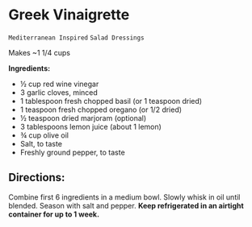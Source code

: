# Greek Vinaigrette

`Mediterranean Inspired` `Salad Dressings`

Makes ~1 1/4 cups

**Ingredients:**

- ½ cup red wine vinegar 
- 3 garlic cloves, minced 
- 1 tablespoon fresh chopped basil (or 1 teaspoon dried) 
- 1 teaspoon fresh chopped oregano (or 1/2 dried) 
- ½ teaspoon dried marjoram (optional) 
- 3 tablespoons lemon juice (about 1 lemon) 
- ¾ cup olive oil 
- Salt, to taste 
- Freshly ground pepper, to taste

## **Directions:**

Combine first 6 ingredients in a medium bowl. Slowly whisk in oil until blended. Season with salt and pepper. **Keep refrigerated in an airtight container for up to 1 week.**
